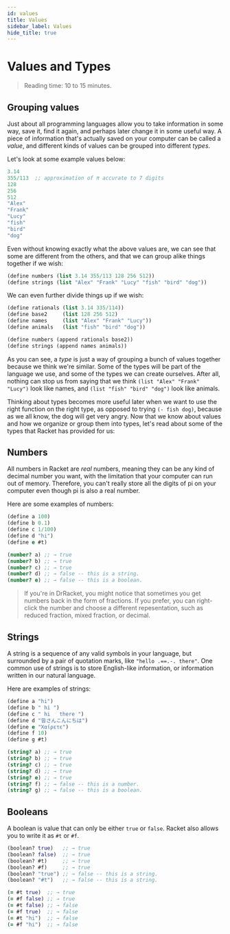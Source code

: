 ```yaml
---
id: values
title: Values
sidebar_label: Values
hide_title: true
---
```


# Values and Types

> Reading time: 10 to 15 minutes.

## Grouping values

Just about all programming languages allow you to take information in some way,
save it, find it again, and perhaps later change it in some useful way. A piece
of information that's actually saved on your computer can be called a _value_,
and different kinds of values can be grouped into different _types_.

Let's look at some example values below:

``` clojure
3.14
355/113  ;; approximation of π accurate to 7 digits
128
256
512
"Alex"
"Frank"
"Lucy"
"fish"
"bird"
"dog"
```

Even without knowing exactly what the above values are, we can see that some are
different from the others, and that we can group alike things together if we
wish:

``` clojure
(define numbers (list 3.14 355/113 128 256 512))
(define strings (list "Alex" "Frank" "Lucy" "fish" "bird" "dog"))
```

We can even further divide things up if we wish:

``` clojure
(define rationals (list 3.14 335/114))
(define base2     (list 128 256 512)
(define names     (list "Alex" "Frank" "Lucy"))
(define animals   (list "fish" "bird" "dog"))

(define numbers (append rationals base2))
(define strings (append names animals))
```

As you can see, a _type_ is just a way of grouping a bunch of values together
because we think we're similar. Some of the types will be part of the language
we use, and some of the types we can create ourselves. After all, nothing can
stop us from saying that we think `(list "Alex" "Frank" "Lucy")` look like 
names, and `(list "fish" "bird" "dog")` look like animals.

Thinking about types becomes more useful later when we want to use the right 
function on the right type, as opposed to trying `(- fish dog)`, because as we 
all know, the dog will get very angry. Now that we know about values and how we
organize or group them into types, let's read about some of the types that 
Racket has provided for us:

## Numbers

All numbers in Racket are _real_ numbers, meaning they can be any kind of
decimal number you want, with the limitation that your computer can run out of
memory. Therefore, you can't really store all the digits of pi on your computer
even though pi is also a real number.

Here are some examples of numbers:

``` clojure
(define a 100)
(define b 0.1)
(define c 1/100)
(define d "hi")
(define e #t)

(number? a) ;; → true
(number? b) ;; → true
(number? c) ;; → true
(number? d) ;; → false -- this is a string.
(number? e) ;; → false -- this is a boolean.
```

> If you're in DrRacket, you might notice that sometimes you get numbers back in
> the form of fractions. If you prefer, you can right-click the number and
> choose a different repesentation, such as reduced fraction, mixed fraction, or
> decimal.

## Strings

A string is a sequence of any valid symbols in your language, but surrounded by
a pair of quotation marks, like `"hello .==.-. there"`. One common use of
strings is to store English-like information, or information written in our
natural language.

Here are examples of strings:

``` clojure
(define a "hi")
(define b " hi ")
(define c " hi   there ")
(define d "皆さんこんにちは")
(define e "Χαίρετε")
(define f 10)
(define g #t)

(string? a) ;; → true
(string? b) ;; → true
(string? c) ;; → true
(string? d) ;; → true
(string? e) ;; → true
(string? f) ;; → false -- this is a number.
(string? g) ;; → false -- this is a boolean.
```

## Booleans

A boolean is value that can only be either `true` or `false`. Racket also allows
you to write it as `#t` or `#f`.

``` clojure
(boolean? true)   ;; → true
(boolean? false)  ;; → true
(boolean? #t)     ;; → true
(boolean? #f)     ;; → true
(boolean? "true") ;; → false -- this is a string.
(boolean? "#t")   ;; → false -- this is a string.

(= #t true)  ;; → true
(= #f false) ;; → true
(= #t false) ;; → false
(= #f true)  ;; → false
(= #t "hi")  ;; → false
(= #f "hi")  ;; → false
```
